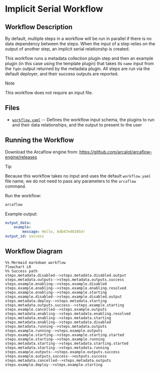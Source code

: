 # Implicit Serial Workflow

## Workflow Description

By default, multiple steps in a workflow will be run in parallel if there is no data
dependency between the steps. When the input of a step relies on the output
of another step, an implicit serial relationshp is created.

This workflow runs a metadata collection plugin step and then an example plugin (in this
case using the template plugin) that takes its `name` input from the `fqdn` output
returned by the metadata plugin. All steps are run via the default deployer, and their
success outputs are reported.

> [!NOTE]
> This workflow does not require an input file.

## Files

- [`workflow.yaml`](workflow.yaml) -- Defines the workflow input schema, the plugins to
  run and their data relationships, and the output to present to the user
                     
## Running the Workflow

Download the Arcaflow engine from: https://github.com/arcalot/arcaflow-engine/releases

> [!TIP]
> Because this workflow takes no input and uses the default `workflow.yaml` file name,
> we do not need to pass any parameters to the `arcaflow` command.
 
Run the workflow:
```bash
arcaflow
```

Example output:
```yaml
output_data:
    example:
        message: Hello, 6db47e48105d!
output_id: success
```

## Workflow Diagram
```mermaid
%% Mermaid markdown workflow
flowchart LR
%% Success path
steps.metadata.disabled-->steps.metadata.disabled.output
steps.metadata.outputs-->steps.metadata.outputs.success
steps.example.enabling-->steps.example.disabled
steps.example.enabling-->steps.example.enabling.resolved
steps.example.enabling-->steps.example.starting
steps.example.disabled-->steps.example.disabled.output
steps.metadata.deploy-->steps.metadata.starting
steps.metadata.outputs.success-->steps.example.starting
steps.example.cancelled-->steps.example.outputs
steps.metadata.enabling-->steps.metadata.enabling.resolved
steps.metadata.enabling-->steps.metadata.starting
steps.metadata.enabling-->steps.metadata.disabled
steps.metadata.running-->steps.metadata.outputs
steps.example.running-->steps.example.outputs
steps.example.starting-->steps.example.starting.started
steps.example.starting-->steps.example.running
steps.metadata.starting-->steps.metadata.starting.started
steps.metadata.starting-->steps.metadata.running
steps.example.outputs-->steps.example.outputs.success
steps.example.outputs.success-->outputs.success
steps.metadata.cancelled-->steps.metadata.outputs
steps.example.deploy-->steps.example.starting
```
